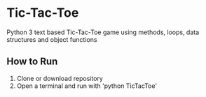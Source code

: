 # Tic-Tac-Toe
Python 3 text based Tic-Tac-Toe game using methods, loops, data structures and object functions

## How to Run
1. Clone or download repository
2. Open a terminal and run with 'python TicTacToe'
